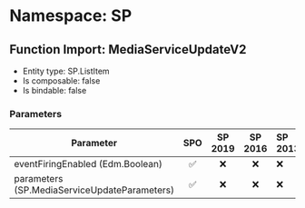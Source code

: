 # Namespace: SP

## Function Import: MediaServiceUpdateV2

- Entity type: SP.ListItem
- Is composable: false
- Is bindable: false

### Parameters

Parameter | SPO | SP 2019 | SP 2016 | SP 2013
----------|:---:|:-------:|:-------:|:-------
eventFiringEnabled (Edm.Boolean) | ✅ | ❌ | ❌ | ❌
parameters (SP.MediaServiceUpdateParameters) | ✅ | ❌ | ❌ | ❌